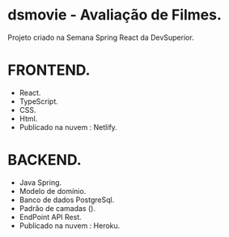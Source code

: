 # dsmovie - Avaliação de Filmes.
Projeto criado na Semana Spring React da DevSuperior.

# FRONTEND.
* React.
* TypeScript.
* CSS.
* Html.
* Publicado na nuvem : Netlify.

# BACKEND.
* Java Spring.
* Modelo de domínio.
* Banco de dados PostgreSql.
* Padrão de camadas ().
* EndPoint API Rest.
* Publicado na nuvem : Heroku.


